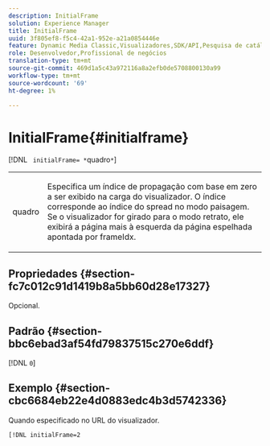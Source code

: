 ```yaml
---
description: InitialFrame
solution: Experience Manager
title: InitialFrame
uuid: 3f805ef8-f5c4-42a1-952e-a21a0854446e
feature: Dynamic Media Classic,Visualizadores,SDK/API,Pesquisa de catálogo eletrônico
role: Desenvolvedor,Profissional de negócios
translation-type: tm+mt
source-git-commit: 469d1a5c43a972116a8a2efb0de5708800130a99
workflow-type: tm+mt
source-wordcount: '69'
ht-degree: 1%

---
```



# InitialFrame{#initialframe}

[!DNL ` initialFrame= *`quadro`*`]

<table id="table_06B5F795889E402FB6BCEA4D882E1422"> 
 <tbody> 
  <tr> 
   <td colname="col1"> <p> <span class="codeph"><span class="varname"> quadro</span></span> </p> </td> 
   <td colname="col2"> <p> Especifica um índice de propagação com base em zero a ser exibido na carga do visualizador. O índice corresponde ao índice do spread no modo paisagem. Se o visualizador for girado para o modo retrato, ele exibirá a página mais à esquerda da página espelhada apontada por <span class="codeph"> frameIdx</span>. </p> </td> 
  </tr> 
 </tbody> 
</table>

## Propriedades {#section-fc7c012c91d1419b8a5bb60d28e17327}

Opcional.

## Padrão {#section-bbc6ebad3af54fd79837515c270e6ddf}

[!DNL `0`]

## Exemplo {#section-cbc6684eb22e4d0883edc4b3d5742336}

Quando especificado no URL do visualizador.

```
[!DNL initialFrame=2
```

